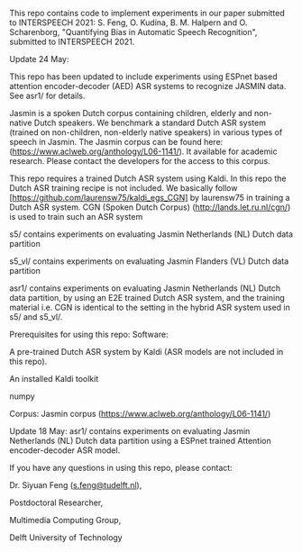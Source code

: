 This repo contains code to implement experiments in our paper submitted to INTERSPEECH 2021:
  S. Feng, O. Kudina, B. M. Halpern and O. Scharenborg, "Quantifying Bias in Automatic Speech Recognition", submitted to INTERSPEECH 2021.

Update 24 May:
  
  This repo has been updated to include experiments using ESPnet based attention encoder-decoder (AED) ASR systems to recognize JASMIN data. See asr1/ for details.

Jasmin is a spoken Dutch corpus containing children, elderly and non-native Dutch speakers. We benchmark a standard Dutch ASR system (trained on non-children, non-elderly native speakers) in various types of speech in Jasmin. The Jasmin corpus can be found here: (https://www.aclweb.org/anthology/L06-1141/). It available for academic research. Please contact the developers for the access to this corpus.

This repo requires a trained Dutch ASR system using Kaldi. In this repo the Dutch ASR training recipe is not included. We basically follow [https://github.com/laurensw75/kaldi_egs_CGN] by laurensw75 in training a Dutch ASR system. CGN (Spoken Dutch Corpus) (http://lands.let.ru.nl/cgn/) is used to train such an ASR system

s5/ contains experiments on evaluating Jasmin Netherlands (NL) Dutch data partition

s5_vl/ contains experiments on evaluating Jasmin Flanders (VL) Dutch data partition

asr1/ contains experiments on evaluating Jasmin Netherlands (NL) Dutch data partition, by using an E2E trained Dutch ASR system, and the training material i.e. CGN is identical to the setting in the hybrid ASR system used in s5/ and s5_vl/.

Prerequisites for using this repo:
Software:

A pre-trained Dutch ASR system by Kaldi (ASR models are not included in this repo).

An installed Kaldi toolkit

numpy

Corpus:
Jasmin corpus (https://www.aclweb.org/anthology/L06-1141/)

Update 18 May:
asr1/ contains experiments on evaluating Jasmin Netherlands (NL) Dutch data partition using a ESPnet trained Attention encoder-decoder ASR model.

If you have any questions in using this repo, please contact:

Dr. Siyuan Feng (s.feng@tudelft.nl),

Postdoctoral Researcher,

Multimedia Computing Group,

Delft University of Technology

